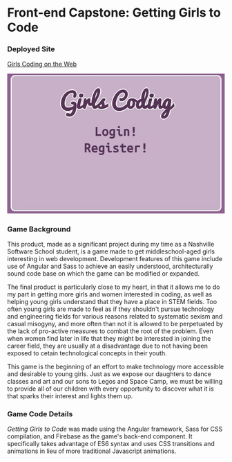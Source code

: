 # Front-end Capstone: Getting Girls to Code

### Deployed Site
[Girls Coding on the Web](http://tekishahammock.com/Frontend-Capstone-Girls-Coding/)

![screencap of Girls Coding Login page](https://github.com/tekishahammock/Frontend-Capstone-Girls-Coding/raw/master/src/styles/girls-coding-login.jpg)

### Game Background
This product, made as a significant project during my time as a Nashville Software School student, is a game made to get middleschool-aged girls interesting in web development. Development features of this game include use of Angular and Sass to achieve an easily understood, architecturally sound code base on which the game can be modified or expanded.

The final product is particularly close to my heart, in that it allows me to do my part in getting more girls and women interested in coding, as well as helping young girls understand that they have a place in STEM fields. Too often young girls are made to feel as if they shouldn't pursue technology and engineering fields for various reasons related to systematic sexism and casual misogyny, and more often than not it is allowed to be perpetuated by the lack of pro-active measures to combat the root of the problem. Even when women find later in life that they might be interested in joining the career field, they are usually at a disadvantage due to not having been exposed to cetain technological concepts in their youth.

This game is the beginning of an effort to make technology more accessible and desirable to young girls. Just as we expose our daughters to dance classes and art and our sons to Legos and Space Camp, we must be willing to provide all of our children with every opportunity to discover what it is that sparks their interest and lights them up.

### Game Code Details
*Getting Girls to Code* was made using the Angular framework, Sass for CSS compilation, and Firebase as the game's back-end component. It specifically takes advantage of ES6 syntax and uses CSS transitions and animations in lieu of more traditional Javascript animations.
